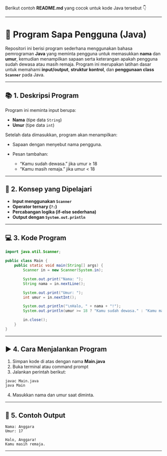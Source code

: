 Berikut contoh **README.md** yang cocok untuk kode Java tersebut 👇

---

# 🧩 Program Sapa Pengguna (Java)

Repositori ini berisi program sederhana menggunakan bahasa pemrograman **Java** yang meminta pengguna untuk memasukkan **nama** dan **umur**, kemudian menampilkan sapaan serta keterangan apakah pengguna sudah dewasa atau masih remaja.
Program ini merupakan latihan dasar untuk memahami **input/output**, **struktur kontrol**, dan **penggunaan class `Scanner`** pada Java.

---

## 📚 1. Deskripsi Program

Program ini meminta input berupa:

* **Nama** (tipe data `String`)
* **Umur** (tipe data `int`)

Setelah data dimasukkan, program akan menampilkan:

* Sapaan dengan menyebut nama pengguna.
* Pesan tambahan:

    * “Kamu sudah dewasa.” jika umur ≥ 18
    * “Kamu masih remaja.” jika umur < 18

---

## 🧠 2. Konsep yang Dipelajari

* **Input menggunakan `Scanner`**
* **Operator ternary (`?:`)**
* **Percabangan logika (if-else sederhana)**
* **Output dengan `System.out.println`**

---

## 💻 3. Kode Program

```java
import java.util.Scanner;

public class Main {
    public static void main(String[] args) {
        Scanner in = new Scanner(System.in);

        System.out.print("Nama: ");
        String nama = in.nextLine();

        System.out.print("Umur: ");
        int umur = in.nextInt();

        System.out.println("\nHalo, " + nama + "!");
        System.out.println(umur >= 18 ? "Kamu sudah dewasa." : "Kamu masih remaja.");

        in.close();
    }
}
```

---

## ▶️ 4. Cara Menjalankan Program

1. Simpan kode di atas dengan nama **Main.java**
2. Buka terminal atau command prompt
3. Jalankan perintah berikut:

```bash
javac Main.java
java Main
```

4. Masukkan nama dan umur saat diminta.

---

## 🧾 5. Contoh Output

```
Nama: Anggara
Umur: 17

Halo, Anggara!
Kamu masih remaja.
```

---